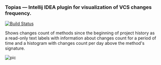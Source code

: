### Topias &mdash; Intellij IDEA plugin for visualization of VCS changes frequency.

[![Build Status](https://travis-ci.org/ml-in-programming/topias.svg?branch=master)](https://travis-ci.org/ml-in-programming/topias)

Shows changes count of methods since the beginning of project history as a read-only text labels with information about changes count for a period of time and a histogram with changes count per day above the method's signature.

![pic](https://i.imgur.com/2NklP9J.png)
